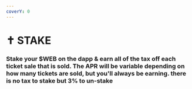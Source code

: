 ```yaml
---
coverY: 0
---
```


# ✝ STAKE

### Stake your $WEB on the dapp & earn all of the tax off each ticket sale that is sold. The APR will be variable depending on how many tickets are sold, but you'll always be earning. there is no tax to stake but 3% to un-stake
